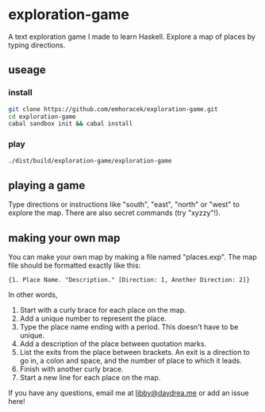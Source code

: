 exploration-game
================

A text exploration game I made to learn Haskell. Explore a map of places by typing directions. 

useage
------

### install
```sh
git clone https://github.com/emhoracek/exploration-game.git
cd exploration-game
cabal sandbox init && cabal install
```

### play
```sh
./dist/build/exploration-game/exploration-game
```

playing a game
--------------

Type directions or instructions like "south", "east", "north" or "west" to explore the map. There are also secret commands (try "xyzzy"!). 

making your own map
-------------------

You can make your own map by making a file named "places.exp". The map file should be formatted exactly like this:
```
{1. Place Name. "Description." [Direction: 1, Another Direction: 2]}
```

In other words,
1) Start with a curly brace for each place on the map.
2) Add a unique number to represent the place.
3) Type the place name ending with a period. This doesn't have to be unique.
4) Add a description of the place between quotation marks.
5) List the exits from the place between brackets. An exit is a direction to go in, a colon and space, and the number of place to which it leads.
6) Finish with another curly brace.
7) Start a new line for each place on the map.

If you have any questions, email me at libby@daydrea.me or add an issue here!


